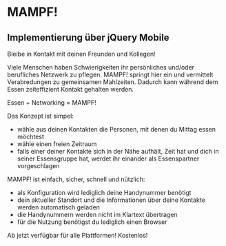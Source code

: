 MAMPF!
=============
Implementierung über jQuery Mobile
-------------

Bleibe in Kontakt mit deinen Freunden und Kollegen!

Viele Menschen haben Schwierigkeiten ihr persönliches und/oder berufliches Netzwerk zu pflegen. MAMPF! springt hier ein und vermittelt Verabredungen zu gemeinsamen Mahlzeiten. Dadurch kann während dem Essen zeiteffizient Kontakt gehalten werden.

Essen + Networking = MAMPF!

Das Konzept ist simpel:
  - wähle aus deinen Kontakten die Personen, mit denen du Mittag essen möchtest
  - wähle einen freien Zeitraum
  - falls einer deiner Kontakte sich in der Nähe aufhält, Zeit hat und dich in seiner Essensgruppe hat,
    werdet ihr einander als Essenspartner vorgeschlagen

MAMPF! ist einfach, sicher, schnell und nützlich:
  - als Konfiguration wird lediglich deine Handynummer benötigt
  - dein aktueller Standort und die Informationen über deine Kontakte werden automatisch geladen
  - die Handynummern werden nicht im Klartext übertragen
  - für die Nutzung benötigst du lediglich einen Browser


Ab jetzt verfügbar für alle Plattformen! Kostenlos!
